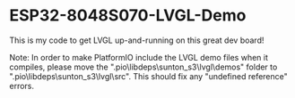 # ESP32-8048S070-LVGL-Demo
This is my code to get LVGL up-and-running on this great dev board!

Note: In order to make PlatformIO include the LVGL demo files when it compiles, please move the ".pio\libdeps\sunton_s3\lvgl\demos" folder to ".pio\libdeps\sunton_s3\lvgl\src". This should fix any "undefined reference" errors.
